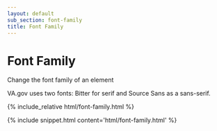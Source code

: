 ```yaml
---
layout: default
sub_section: font-family
title: Font Family
---
```


# Font Family

<div class="va-introtext" markdown="1">
Change the font family of an element
</div>

VA.gov uses two fonts: Bitter for serif and Source Sans as a sans-serif.

<div class="site-c-showcase">
{% include_relative html/font-family.html %}
</div>

{% include snippet.html content='html/font-family.html' %}